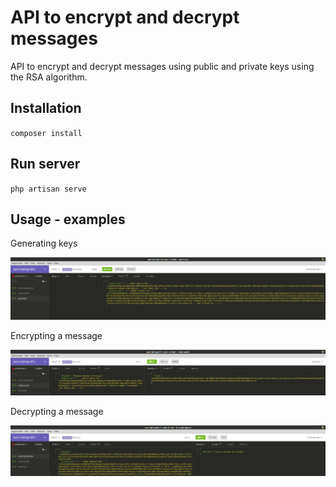 # API to encrypt and decrypt messages

API to encrypt and decrypt messages using public and private keys using the RSA algorithm.

## Installation

``composer install``

## Run server

``php artisan serve``

## Usage - examples

Generating keys

![Screenshot](public/images/new-keys.png)

Encrypting a message

![Screenshot](public/images/encrypt.png)

Decrypting a message

![Screenshot](public/images/decrypt.png)
